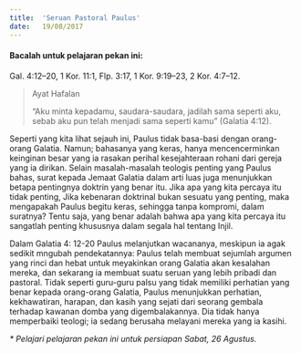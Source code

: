 ```yaml
---
title:  'Seruan Pastoral Paulus'
date:   19/08/2017
---
```


#### Bacalah untuk pelajaran pekan ini:
Gal. 4:12–20, 1 Kor. 11:1, Flp. 3:17, 1 Kor. 9:19–23, 2 Kor. 4:7–12.

> <p>Ayat Hafalan</p>
> “Aku minta kepadamu, saudara-saudara, jadilah sama seperti aku, sebab aku pun telah menjadi sama seperti kamu” (Galatia 4:12).

Seperti yang kita lihat sejauh ini, Paulus tidak basa-basi dengan orang-orang Galatia. Namun; bahasanya yang keras, hanya mencencerminkan keinginan besar yang ia rasakan perihal kesejahteraan rohani dari gereja yang ia dirikan. Selain masalah-masalah teologis penting yang Paulus bahas, surat kepada Jemaat Galatia dalam arti luas juga menunjukkan betapa pentingnya doktrin yang benar itu. Jika apa yang kita percaya itu tidak penting, Jika kebenaran doktrinal bukan sesuatu yang penting, maka mengapakah Paulus begitu keras, sehingga tanpa kompromi, dalam suratnya? Tentu saja, yang benar adalah bahwa apa yang kita percaya itu sangatlah  penting  khususnya dalam segala hal tentang Injil.

Dalam Galatia 4: 12-20 Paulus melanjutkan wacananya, meskipun ia agak sedikit mngubah pendekatannya: Paulus telah membuat sejumlah argumen yang rinci dan hebat untuk meyakinkan orang Galatia akan kesalahan mereka, dan sekarang ia membuat suatu seruan yang lebih pribadi dan pastoral. Tidak seperti guru-guru palsu yang tidak memiliki perhatian yang benar kepada orang-orang Galatia, Paulus menunjukkan perhatian, kekhawatiran, harapan, dan kasih yang sejati dari seorang gembala terhadap kawanan domba yang digembalakannya. Dia tidak hanya memperbaiki teologi; ia sedang berusaha melayani mereka yang ia kasihi.

_* Pelajari pelajaran pekan ini untuk persiapan Sabat, 26 Agustus._
